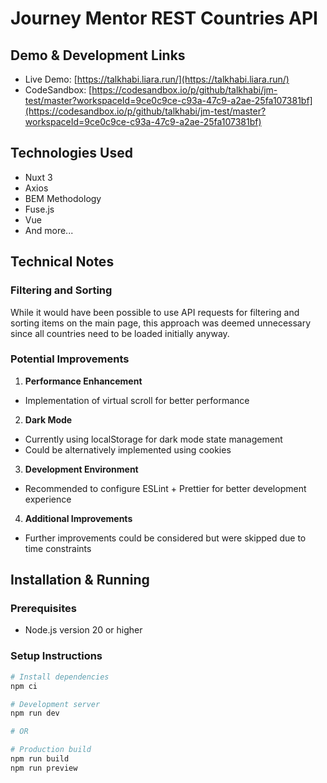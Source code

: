 # Journey Mentor REST Countries API

## Demo & Development Links
- Live Demo: [https://talkhabi.liara.run/](https://talkhabi.liara.run/)
- CodeSandbox: [https://codesandbox.io/p/github/talkhabi/jm-test/master?workspaceId=9ce0c9ce-c93a-47c9-a2ae-25fa107381bf](https://codesandbox.io/p/github/talkhabi/jm-test/master?workspaceId=9ce0c9ce-c93a-47c9-a2ae-25fa107381bf)

## Technologies Used
- Nuxt 3
- Axios
- BEM Methodology
- Fuse.js
- Vue
- And more...

## Technical Notes

### Filtering and Sorting
While it would have been possible to use API requests for filtering and sorting items on the main page, this approach was deemed unnecessary since all countries need to be loaded initially anyway.

### Potential Improvements
1. **Performance Enhancement**
- Implementation of virtual scroll for better performance

2. **Dark Mode**
- Currently using localStorage for dark mode state management
- Could be alternatively implemented using cookies

3. **Development Environment**
- Recommended to configure ESLint + Prettier for better development experience

4. **Additional Improvements**
- Further improvements could be considered but were skipped due to time constraints

## Installation & Running

### Prerequisites
- Node.js version 20 or higher

### Setup Instructions
```bash
# Install dependencies
npm ci

# Development server
npm run dev

# OR

# Production build
npm run build
npm run preview
